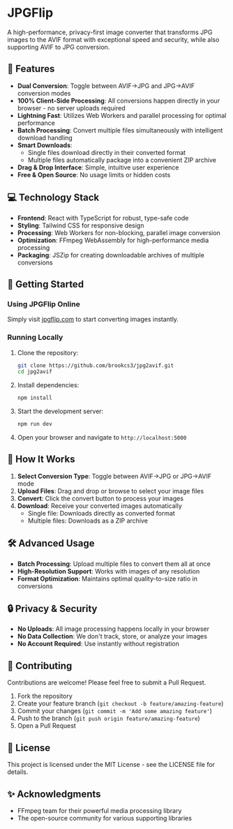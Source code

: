# JPGFlip

<!-- Add your logo here when available -->
<!-- ![JPGFlip Logo](./path/to/logo.svg) -->
<!-- Trigger new deploy -->

A high-performance, privacy-first image converter that transforms JPG images to the AVIF format with exceptional speed and security, while also supporting AVIF to JPG conversion.

## 🌟 Features

- **Dual Conversion**: Toggle between AVIF→JPG and JPG→AVIF conversion modes
- **100% Client-Side Processing**: All conversions happen directly in your browser - no server uploads required
- **Lightning Fast**: Utilizes Web Workers and parallel processing for optimal performance
- **Batch Processing**: Convert multiple files simultaneously with intelligent download handling
- **Smart Downloads**:
  - Single files download directly in their converted format
  - Multiple files automatically package into a convenient ZIP archive
- **Drag & Drop Interface**: Simple, intuitive user experience
- **Free & Open Source**: No usage limits or hidden costs

## 💻 Technology Stack

- **Frontend**: React with TypeScript for robust, type-safe code
- **Styling**: Tailwind CSS for responsive design
- **Processing**: Web Workers for non-blocking, parallel image conversion
- **Optimization**: FFmpeg WebAssembly for high-performance media processing
- **Packaging**: JSZip for creating downloadable archives of multiple conversions

## 🚀 Getting Started

### Using JPGFlip Online

Simply visit [jpgflip.com](https://jpgflip.com) to start converting images instantly.

### Running Locally

1. Clone the repository:
   ```bash
   git clone https://github.com/brookcs3/jpg2avif.git
   cd jpg2avif
   ```

2. Install dependencies:
   ```bash
   npm install
   ```

3. Start the development server:
   ```bash
   npm run dev
   ```

4. Open your browser and navigate to `http://localhost:5000`

## 📑 How It Works

1. **Select Conversion Type**: Toggle between AVIF→JPG or JPG→AVIF mode
2. **Upload Files**: Drag and drop or browse to select your image files
3. **Convert**: Click the convert button to process your images
4. **Download**: Receive your converted images automatically
   - Single file: Downloads directly as converted format
   - Multiple files: Downloads as a ZIP archive

## 🛠️ Advanced Usage

- **Batch Processing**: Upload multiple files to convert them all at once
- **High-Resolution Support**: Works with images of any resolution
- **Format Optimization**: Maintains optimal quality-to-size ratio in conversions

## 🔒 Privacy & Security

- **No Uploads**: All image processing happens locally in your browser
- **No Data Collection**: We don't track, store, or analyze your images
- **No Account Required**: Use instantly without registration

## 🤝 Contributing

Contributions are welcome! Please feel free to submit a Pull Request.

1. Fork the repository
2. Create your feature branch (`git checkout -b feature/amazing-feature`)
3. Commit your changes (`git commit -m 'Add some amazing feature'`)
4. Push to the branch (`git push origin feature/amazing-feature`)
5. Open a Pull Request

## 📄 License

This project is licensed under the MIT License - see the LICENSE file for details.

## ✨ Acknowledgments

- FFmpeg team for their powerful media processing library
- The open-source community for various supporting libraries
